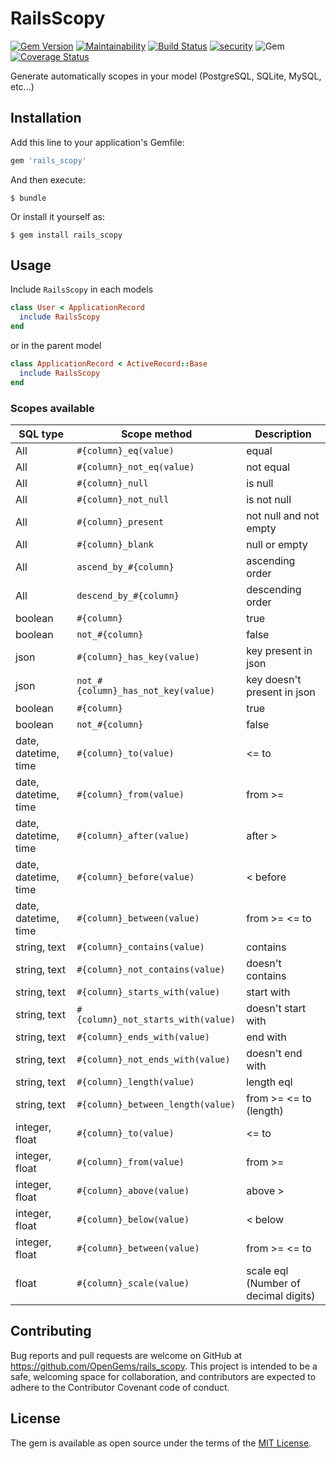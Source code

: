 # RailsScopy

[![Gem Version](https://badge.fury.io/rb/rails_scopy.svg)](https://badge.fury.io/rb/rails_scopy)
[![Maintainability](https://api.codeclimate.com/v1/badges/79cdc15c16da15562c25/maintainability)](https://codeclimate.com/github/OpenGems/rails_scopy/maintainability)
[![Build Status](https://travis-ci.org/OpenGems/rails_scopy.svg?branch=master)](https://travis-ci.org/OpenGems/rails_scopy)
[![security](https://hakiri.io/github/OpenGems/rails_scopy/master.svg)](https://hakiri.io/github/OpenGems/rails_scopy/master)
![Gem](https://img.shields.io/gem/dt/rails_scopy)
[![Coverage Status](https://coveralls.io/repos/github/OpenGems/rails_scopy/badge.svg?branch=master)](https://coveralls.io/github/OpenGems/rails_scopy?branch=master)

Generate automatically scopes in your model (PostgreSQL, SQLite, MySQL, etc...)

## Installation

Add this line to your application's Gemfile:

```ruby
gem 'rails_scopy'
```

And then execute:

    $ bundle

Or install it yourself as:

    $ gem install rails_scopy

## Usage

Include ```RailsScopy``` in each models

```ruby
class User < ApplicationRecord
  include RailsScopy
end
```

or in the parent model

```ruby
class ApplicationRecord < ActiveRecord::Base
  include RailsScopy
end
```

### Scopes available

| SQL type | Scope method | Description |
| ------------- | ------------- | ------------- |
| All | `#{column}_eq(value)` | equal |
| All | `#{column}_not_eq(value)` | not equal |
| All | `#{column}_null` | is null |
| All | `#{column}_not_null` | is not null |
| All | `#{column}_present` | not null and not empty |
| All | `#{column}_blank` | null or empty |
| All | `ascend_by_#{column}` | ascending order |
| All | `descend_by_#{column}` | descending order |
| boolean | `#{column}` | true |
| boolean | `not_#{column}` | false |
| json | `#{column}_has_key(value)` | key present in json  |
| json | `not_#{column}_has_not_key(value)` | key doesn't present in json |
| boolean | `#{column}` | true |
| boolean | `not_#{column}` | false |
| date, datetime, time | `#{column}_to(value)` | <= to  |
| date, datetime, time | `#{column}_from(value)` | from >= |
| date, datetime, time | `#{column}_after(value)` | after > |
| date, datetime, time | `#{column}_before(value)` | < before |
| date, datetime, time | `#{column}_between(value)` | from >= <= to |
| string, text | `#{column}_contains(value)` | contains |
| string, text | `#{column}_not_contains(value)` | doesn't contains |
| string, text | `#{column}_starts_with(value)` | start with |
| string, text | `#{column}_not_starts_with(value)` | doesn't start with |
| string, text | `#{column}_ends_with(value)` | end with |
| string, text | `#{column}_not_ends_with(value)` | doesn't end with |
| string, text | `#{column}_length(value)` | length eql |
| string, text | `#{column}_between_length(value)` | from >= <= to (length) |
| integer, float | `#{column}_to(value)` | <= to  |
| integer, float | `#{column}_from(value)` | from >= |
| integer, float | `#{column}_above(value)` | above > |
| integer, float | `#{column}_below(value)` | < below |
| integer, float | `#{column}_between(value)` | from >= <= to |
| float | `#{column}_scale(value)` | scale eql (Number of decimal digits) |

## Contributing

Bug reports and pull requests are welcome on GitHub at https://github.com/OpenGems/rails_scopy. This project is intended to be a safe, welcoming space for collaboration, and contributors are expected to adhere to the Contributor Covenant code of conduct.

## License

The gem is available as open source under the terms of the [MIT License](https://opensource.org/licenses/MIT).